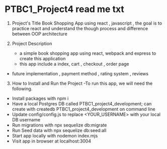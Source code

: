 # PTBC1_Project4 read me txt

1. Project's Title
   Book Shopping App using react , javascript , the goal is to practice react and understand the though process and difference between OOP architecture

2. Project Description
   - a simple book shopping app using react, webpack and express to create this application
   - this app include a index, cart , checkout , order page
  - future implementation , payment method , rating system , reviews

3. How to Install and Run the Project
   -To run this app, we will need the following.
  - Install packages with npm i
  - Have a local Postgres DB called PTBC1_project4_development; can create with createdb       PTBC1_project4_development on command line
  - Update config/config.js to replace <YOUR_USERNAME> with your local DB username
  - Run migrations with npx sequelize db:migrate
  - Run Seed data with npx sequelize db:seed:all
  - Start app locally with nodemon index.mjs
  - Visit app in browser at localhost:3004
